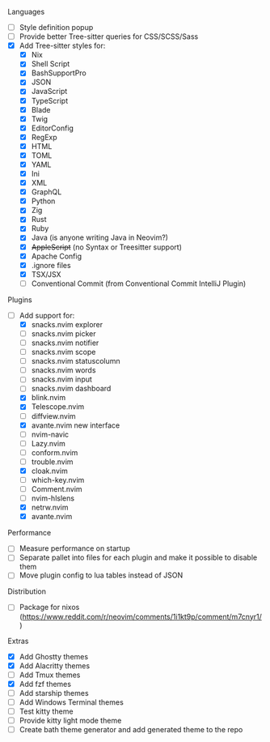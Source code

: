 Languages
- [ ] Style definition popup
- [ ] Provide better Tree-sitter queries for CSS/SCSS/Sass
- [x] Add Tree-sitter styles for:
  - [x] Nix
  - [x] Shell Script
  - [x] BashSupportPro
  - [x] JSON
  - [x] JavaScript
  - [x] TypeScript
  - [x] Blade
  - [x] Twig
  - [x] EditorConfig
  - [x] RegExp
  - [x] HTML
  - [x] TOML
  - [x] YAML
  - [x] Ini
  - [x] XML
  - [x] GraphQL
  - [x] Python
  - [x] Zig
  - [x] Rust
  - [x] Ruby
  - [x] Java (is anyone writing Java in Neovim?)
  - [x] ~~AppleScript~~ (no Syntax or Treesitter support)
  - [x] Apache Config
  - [x] .ignore files
  - [x] TSX/JSX
  - [ ] Conventional Commit (from Conventional Commit IntelliJ Plugin)

Plugins
- [ ] Add support for:
  - [x] snacks.nvim explorer
  - [ ] snacks.nvim picker
  - [ ] snacks.nvim notifier
  - [ ] snacks.nvim scope
  - [ ] snacks.nvim statuscolumn
  - [ ] snacks.nvim words
  - [ ] snacks.nvim input
  - [ ] snacks.nvim dashboard
  - [x] blink.nvim
  - [x] Telescope.nvim
  - [ ] diffview.nvim
  - [x] avante.nvim new interface
  - [ ] nvim-navic
  - [ ] Lazy.nvim
  - [ ] conform.nvim
  - [ ] trouble.nvim
  - [x] cloak.nvim
  - [ ] which-key.nvim
  - [ ] Comment.nvim
  - [ ] nvim-hlslens
  - [x] netrw.nvim
  - [x] avante.nvim

Performance
- [ ] Measure performance on startup
- [ ] Separate pallet into files for each plugin and make it possible to disable them
- [ ] Move plugin config to lua tables instead of JSON

Distribution
- [ ] Package for nixos (https://www.reddit.com/r/neovim/comments/1i1kt9p/comment/m7cnyr1/)

Extras
- [x] Add Ghostty themes
- [x] Add Alacritty themes
- [ ] Add Tmux themes
- [x] Add fzf themes
- [ ] Add starship themes
- [ ] Add Windows Terminal themes
- [ ] Test kitty theme
- [ ] Provide kitty light mode theme
- [ ] Create bath theme generator and add generated theme to the repo
